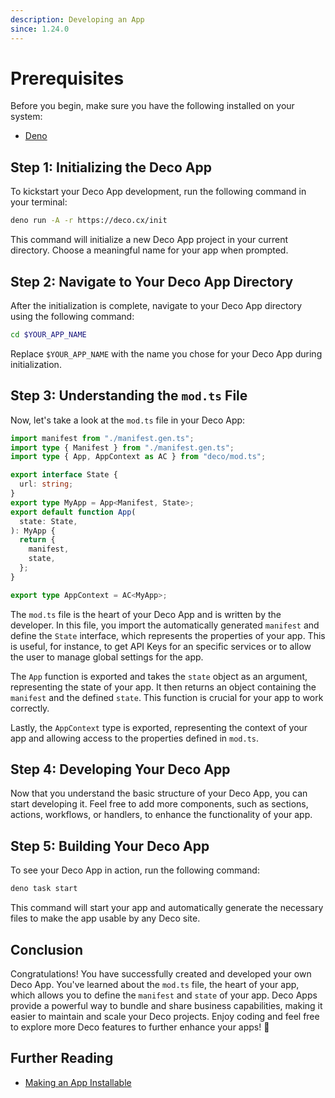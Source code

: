 ```yaml
---
description: Developing an App
since: 1.24.0
---
```


# Prerequisites

Before you begin, make sure you have the following installed on your system:

- [Deno](https://deno.land/)

## Step 1: Initializing the Deco App

To kickstart your Deco App development, run the following command in your terminal:

```bash
deno run -A -r https://deco.cx/init
```

This command will initialize a new Deco App project in your current directory. Choose a meaningful name for your app when prompted.

## Step 2: Navigate to Your Deco App Directory

After the initialization is complete, navigate to your Deco App directory using the following command:

```bash
cd $YOUR_APP_NAME
```

Replace `$YOUR_APP_NAME` with the name you chose for your Deco App during initialization.

## Step 3: Understanding the `mod.ts` File

Now, let's take a look at the `mod.ts` file in your Deco App:

```ts
import manifest from "./manifest.gen.ts";
import type { Manifest } from "./manifest.gen.ts";
import type { App, AppContext as AC } from "deco/mod.ts";

export interface State {
  url: string;
}
export type MyApp = App<Manifest, State>;
export default function App(
  state: State,
): MyApp {
  return {
    manifest,
    state,
  };
}

export type AppContext = AC<MyApp>;
```

The `mod.ts` file is the heart of your Deco App and is written by the developer. In this file, you import the automatically generated `manifest` and define the `State` interface, which represents the properties of your app.
This is useful, for instance, to get API Keys for an specific services or to allow the user to manage global settings for the app.

The `App` function is exported and takes the `state` object as an argument, representing the state of your app. It then returns an object containing the `manifest` and the defined `state`. This function is crucial for your app to work correctly.

Lastly, the `AppContext` type is exported, representing the context of your app and allowing access to the properties defined in `mod.ts`.

## Step 4: Developing Your Deco App

Now that you understand the basic structure of your Deco App, you can start developing it. Feel free to add more components, such as sections, actions, workflows, or handlers, to enhance the functionality of your app.

## Step 5: Building Your Deco App

To see your Deco App in action, run the following command:

```bash
deno task start
```

This command will start your app and automatically generate the necessary files to make the app usable by any Deco site.

## Conclusion

Congratulations! You have successfully created and developed your own Deco App. You've learned about the `mod.ts` file, the heart of your app, which allows you to define the `manifest` and `state` of your app. Deco Apps provide a powerful way to bundle and share business capabilities, making it easier to maintain and scale your Deco projects. Enjoy coding and feel free to explore more Deco features to further enhance your apps! 🚀

## Further Reading

- [Making an App Installable](/docs/en/developing/installing-an-app)
